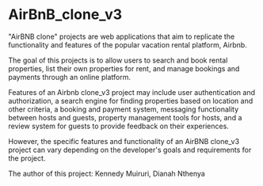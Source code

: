 # AirBnB_clone_v3

"AirBNB clone" projects are web applications that aim to replicate the functionality and features of the popular vacation rental platform, Airbnb.

The goal of this projects is to allow users to search and book rental properties, list their own properties for rent, and manage bookings and payments through an online platform.

Features of an Airbnb clone_v3 project may include user authentication and authorization, a search engine for finding properties based on location and other criteria, a booking and payment system, messaging functionality between hosts and guests, property management tools for hosts, and a review system for guests to provide feedback on their experiences.

However, the specific features and functionality of an AirBNB clone_v3 project can vary depending on the developer's goals and requirements for the project.

The author of this project:
Kennedy Muiruri,
Dianah Nthenya
